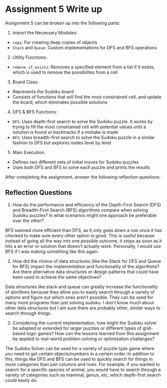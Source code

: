 # Assignment 5 Write up

Assignment 5 can be broken up into the following parts:
1. Import the Necessary Modules:
- `copy`: For creating deep copies of objects
- `Stack` and `Queue`: Custom implementations for DFS and BFS operations
2. Utility Functions: 
- `remove_if_exists`: Removes a specified element from a list if it exists, which is used to remove the possibilites from a cell
3. Board Class:
- Represents the Sudoku board
- Consists of functions that will find the most constrained cell, and update the board, which eliminates possible solutions
4. DFS & BFS Functions:
- `DFS`: Uses depth-first search to solve the Sudoku puzzle. It works by trying to fill the most constrained cell with potential values until a solution is found or backtracks if a mistake is made
- `BFS`: Uses breadth-first search to solve the Sudoku puzzle in a similar fashion to DFS but explores nodes level by level
5. Main Execution:
- Defines two different sets of initial moves for Sudoku puzzles
- Uses both DFS and BFS to solve each puzzle and prints the results


After completing the assignment, answer the following reflection questions:

## Reflection Questions

1. How do the performance and efficiency of the Depth-First Search (DFS) and Breadth-First Search (BFS) algorithms compare when solving Sudoku puzzles? In what scenarios might one approach be preferable over the other?

BFS seemed more efficient than DFS, as it only goes down a row once it has checked to make sure every other option is good. This is useful because instead of going all the way into one possible outcome, it stops as soon as it hits a an error or solution that doesn't actually work. Personally, I would use BFS if I was making something like this again.

2. How did the choice of data structures (like the Stack for DFS and Queue for BFS) impact the implementation and functionality of the algorithms? Are there alternative data structures or design patterns that could have been used to achieve the same objectives?

Data structures like stack and queue can greatly increase the functionality of alorithms because they allow you to easily search through a variety of options and figure out which ones aren't possible. They can be used for many more programs than just solving sudoku. I don't know much about other data structures but I am sure there are probably other, similar ways to search through things.

3. Considering the current implementation, how might the Sudoku solver be adapted or extended for larger puzzles or different types of grid-based logic games? How can the lessons learned from this assignment be applied to real-world problem-solving or optimization challenges?

The Sudoku Solver can be used for a variety of puzzle type game where you need to get certain objects/numbers in a certain order. In addition to this, things like DFS and BFS can be used to quickly search for things in more categories than just columns and rows. For example, if you wanted to search for a specific species of animal, you would have to search through a variety of categories such as mammal, genus, etc, which depth-first search could easily do.
